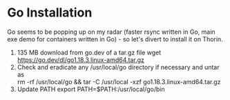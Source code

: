 # Go Installation

Go seems to be popping up on my radar (faster rsync written in Go, main exe demo for containers written in Go) - so let's divert to install it on Thorin.

1. 135 MB download from go.dev of a tar.gz file 
	wget https://go.dev/dl/go1.18.3.linux-amd64.tar.gz
2. Check and eradicate any /usr/local/go directory if necessary and untar as  
	rm -rf /usr/local/go && tar -C /usr/local -xzf go1.18.3.linux-amd64.tar.gz
3. Update PATH
	export PATH=$PATH:/usr/local/go/bin 

